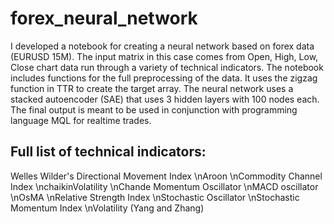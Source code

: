 # forex_neural_network

I developed a notebook for creating a neural network based on forex data (EURUSD 15M). The input matrix in this case comes from Open, High, Low, Close chart data run through a variety of technical indicators. The notebook includes functions for the full preprocessing of the data. It uses the zigzag function in TTR to create the target array. The neural network uses a stacked autoencoder (SAE) that uses 3 hidden layers with 100 nodes each. The final output is meant to be used in conjunction with programming language MQL for realtime trades.

## Full list of technical indicators:
Welles Wilder's Directional Movement Index 
\nAroon
\nCommodity Channel Index
\nchaikinVolatility 
\nChande Momentum Oscillator
\nMACD oscillator
\nOsMA
\nRelative Strength Index
\nStochastic Oscillator
\nStochastic Momentum Index
\nVolatility (Yang and Zhang)
